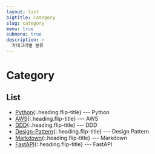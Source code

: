 ```yaml
---
layout: list
bigtitle: Category
slug: category
menu: true
submenu: true
description: >
  카테고리별 분류
---
```


# Category

## List

* [Python]{:.heading.flip-title} --- Python
* [AWS]{:.heading.flip-title} --- AWS
* [DDD]{:.heading.flip-title} --- DDD
* [Design-Pattern]{:.heading.flip-title} --- Design Pattern
* [Markdown]{:.heading.flip-title} --- Markdown
* [FastAPI]{:.heading.flip-title} --- FastAPI

[Python]: /python/
[DDD]: /ddd/
[Design-Pattern]: /design-pattern/
[FastAPI]: /fastapi/
[AWS]: /aws/
[Markdown]: /markdown/
